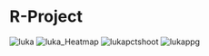 # R-Project

![luka](https://github.com/zemarloper/R-Project/assets/87685877/d112ebcf-eeab-45bf-84f0-1e75496cbe8d)
![luka_Heatmap](https://github.com/zemarloper/R-Project/assets/87685877/3a0bf8e1-b8d0-4eaa-b854-b9ba11d63f27)
![lukapctshoot](https://github.com/zemarloper/R-Project/assets/87685877/757eed67-8462-49fb-97b3-fdec696add49)
![lukappg](https://github.com/zemarloper/R-Project/assets/87685877/45c2917c-7aad-4e39-9b5d-838ccdb6a1cf)
